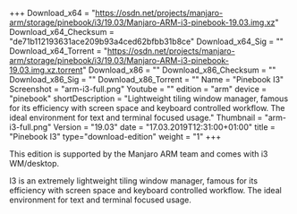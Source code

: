 +++
Download_x64 = "https://osdn.net/projects/manjaro-arm/storage/pinebook/i3/19.03/Manjaro-ARM-i3-pinebook-19.03.img.xz"
Download_x64_Checksum = "de71b112193631ace209b93a4ced62bfbb31b8ce"
Download_x64_Sig = ""
Download_x64_Torrent = "https://osdn.net/projects/manjaro-arm/storage/pinebook/i3/19.03/Manjaro-ARM-i3-pinebook-19.03.img.xz.torrent"
Download_x86 = ""
Download_x86_Checksum = ""
Download_x86_Sig = ""
Download_x86_Torrent = ""
Name = "Pinebook I3"
Screenshot = "arm-i3-full.png"
Youtube = ""
edition = "arm"
device = "pinebook"
shortDescription = "Lightweight tiling window manager, famous for its efficiency with screen space and keyboard controlled workflow. The ideal environment for text and terminal focused usage."
Thumbnail = "arm-i3-full.png"
Version = "19.03"
date = "17.03.2019T12:31:00+01:00"
title = "Pinebook I3"
type="download-edition"
weight = "1"
+++

This edition is supported by the Manjaro ARM team and comes with i3 WM/desktop.

I3 is an extremely lightweight tiling window manager, famous for its efficiency with screen space and keyboard controlled workflow. The ideal environment for text and terminal focused usage.
